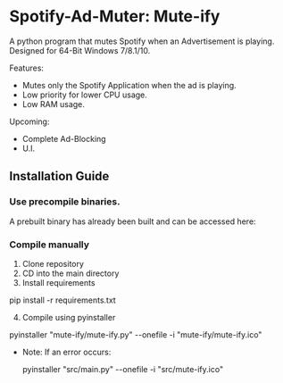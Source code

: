 # Spotify-Ad-Muter: Mute-ify

A python program that mutes Spotify when an Advertisement is playing. Designed for 64-Bit Windows 7/8.1/10.

Features:
- Mutes only the Spotify Application when the ad is playing.
- Low priority for lower CPU usage.
- Low RAM usage.

Upcoming:
- Complete Ad-Blocking
- U.I.

## Installation Guide

### Use precompile binaries.

A prebuilt binary has already been built and can be accessed here:

### Compile manually

1. Clone repository
2. CD into the main directory
3. Install requirements

  pip install -r requirements.txt
  
4. Compile using pyinstaller

  pyinstaller "mute-ify/mute-ify.py" --onefile -i "mute-ify/mute-ify.ico"  

- Note: If an error occurs:
  
  pyinstaller "src/main.py" --onefile -i "src/mute-ify.ico"
  
  
